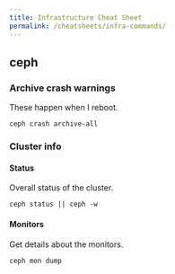```yaml
---
title: Infrastructure Cheat Sheet
permalink: /cheatsheets/infra-commands/
---
```


## ceph

### Archive crash warnings

These happen when I reboot.

```
ceph crash archive-all
```

### Cluster info

#### Status

Overall status of the cluster.

```
ceph status || ceph -w
```

#### Monitors

Get details about the monitors.

```
ceph mon dump
```

